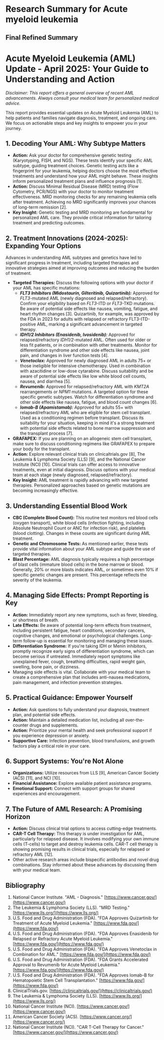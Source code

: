 # Research Summary for Acute myeloid leukemia

## Final Refined Summary

# Acute Myeloid Leukemia (AML) Update - April 2025: Your Guide to Understanding and Action

*Disclaimer: This report offers a general overview of recent AML advancements. Always consult your medical team for personalized medical advice.*

This report provides essential updates on Acute Myeloid Leukemia (AML) to help patients and families navigate diagnosis, treatment, and ongoing care. We focus on actionable steps and key insights to empower you in your journey.

## 1. Decoding Your AML: Why Subtype Matters

*   **Action:** Ask your doctor for comprehensive genetic testing (Karyotyping, FISH, and NGS). These tests identify your specific AML subtype, guiding treatment choices. Genetic testing acts like a fingerprint for your leukemia, helping doctors choose the most effective treatments and understand how your AML might behave. These insights inform personalized treatment plans and influence prognosis [1].
*   **Action:** Discuss Minimal Residual Disease (MRD) testing (Flow Cytometry, PCR/NGS) with your doctor to monitor treatment effectiveness. MRD monitoring checks for any remaining leukemia cells after treatment. Achieving no MRD significantly improves your chances of long-term remission [2].
*   **Key Insight:** Genetic testing and MRD monitoring are fundamental for personalized AML care. They provide critical information for tailoring treatment and predicting outcomes.

## 2. Treatment Innovations (2024-2025): Expanding Your Options

Advances in understanding AML subtypes and genetics have led to significant progress in treatment, including targeted therapies and innovative strategies aimed at improving outcomes and reducing the burden of treatment.

*   **Targeted Therapies:** Discuss the following options with your doctor if your AML has specific mutations:
    *   ***FLT3 Inhibitors (Midostaurin, Gilteritinib, Quizartinib):*** Approved for *FLT3*-mutated AML (newly diagnosed and relapsed/refractory). Confirm your eligibility based on *FLT3*-ITD or *FLT3*-TKD mutations. Be aware of potential side effects like nausea, vomiting, fatigue, and heart rhythm changes [3]. Quizartinib, for example, was approved by the FDA in 2023 for adults with relapsed or refractory FLT3-ITD-positive AML, marking a significant advancement in targeted therapy.
    *   ***IDH1/2 Inhibitors (Enasidenib, Ivosidenib):*** Approved for relapsed/refractory *IDH1/2*-mutated AML. Often used for older or less fit patients, or in combination with other treatments. Monitor for differentiation syndrome and other side effects like nausea, joint pain, and changes in liver function tests [4].
    *   ***Venetoclax:*** Approved for newly diagnosed AML in adults 75+ or those ineligible for intensive chemotherapy. Used in combination with azacitidine or low-dose cytarabine. Discuss suitability and be aware of potential side effects like low white blood cell counts, nausea, and diarrhea [5].
    *   ***Revumenib:*** Approved for relapsed/refractory AML with *KMT2A* rearrangements or *NPM1* mutations. A targeted option for these specific genetic subtypes. Watch for differentiation syndrome and other side effects like nausea, fatigue, and blood count changes [6].
    *   ***Iomab-B (Apamistamab):*** Approved for adults 55+ with relapsed/refractory AML who are eligible for stem cell transplant. Used as a conditioning regimen before transplant. Discuss its suitability for your situation, keeping in mind it's a strong treatment with potential side effects related to bone marrow suppression and the transplant process [7].
*   **GRAFAPEX:** If you are planning on an allogeneic stem cell transplant, make sure to discuss conditioning regimens like GRAFAPEX to prepare your body for the transplant.
*   **Action:** Explore relevant clinical trials on clinicaltrials.gov [8], The Leukemia & Lymphoma Society (LLS) [9], and the National Cancer Institute (NCI) [10]. Clinical trials can offer access to innovative treatments, even at initial diagnosis. Discuss options with your medical team at each stage (newly diagnosed, relapsed/refractory).
*   **Key Insight:** AML treatment is rapidly advancing with new targeted therapies. Personalized approaches based on genetic mutations are becoming increasingly effective.

## 3. Understanding Essential Blood Work

*   **CBC (Complete Blood Count):** This routine test monitors red blood cells (oxygen transport), white blood cells (infection fighting, including Absolute Neutrophil Count or ANC for infection risk), and platelets (blood clotting). Changes in these counts are significant during AML treatment.
*   **Genetic and Chromosome Tests:** As mentioned earlier, these tests provide vital information about your AML subtype and guide the use of targeted therapies.
*   **Blast Percentage:** AML diagnosis typically requires a high percentage of blast cells (immature blood cells) in the bone marrow or blood. Generally, 20% or more blasts indicates AML, or sometimes even 10% if specific genetic changes are present. This percentage reflects the severity of the leukemia.

## 4. Managing Side Effects: Prompt Reporting is Key

*   **Action:** Immediately report any new symptoms, such as fever, bleeding, or shortness of breath.
*   **Late Effects:** Be aware of potential long-term effects from treatment, including persistent fatigue, heart conditions, secondary cancers, cognitive changes, and emotional or psychological challenges. Long-term follow-up is essential for monitoring and managing these issues.
*   **Differentiation Syndrome:** If you're taking IDH or Menin inhibitors, promptly recognize early signs of differentiation syndrome, which can become serious if untreated. Immediately report symptoms like unexplained fever, cough, breathing difficulties, rapid weight gain, swelling, bone pain, or dizziness.
*   Managing side effects is vital. Collaborate with your medical team to create a comprehensive plan that includes anti-nausea medications, pain management, and infection prevention strategies.

## 5. Practical Guidance: Empower Yourself

*   **Action:** Ask questions to fully understand your diagnosis, treatment plan, and potential side effects.
*   **Action:** Maintain a detailed medication list, including all over-the-counter drugs and supplements.
*   **Action:** Prioritize your mental health and seek professional support if you experience depression or anxiety.
*   **Supportive Care:** Infection prevention, blood transfusions, and growth factors play a critical role in your care.

## 6. Support Systems: You're Not Alone

*   **Organizations:** Utilize resources from LLS [9], American Cancer Society (ACS) [11], and NCI [10].
*   **Financial Assistance:** Explore available patient assistance programs.
*   **Emotional Support:** Connect with support groups for shared experiences and encouragement.

## 7. The Future of AML Research: A Promising Horizon

*   **Action:** Discuss clinical trial options to access cutting-edge treatments.
*   **CAR-T Cell Therapy:** This therapy is under investigation for AML, particularly for relapsed disease. It involves modifying your own immune cells (T-cells) to target and destroy leukemia cells. CAR-T cell therapy is showing promising results in clinical trials, especially for relapsed or refractory AML [12].
*   Other active research areas include bispecific antibodies and novel drug combinations. Stay informed about these advances by discussing them with your medical team.

## Bibliography

1.  National Cancer Institute. "AML - Diagnosis." [https://www.cancer.gov/](https://www.cancer.gov/)
2.  The Leukemia & Lymphoma Society (LLS). "MRD Testing." [https://www.lls.org/](https://www.lls.org/)
3.  U.S. Food and Drug Administration (FDA). "FDA Approves Quizartinib for Treatment of Acute Myeloid Leukemia." [https://www.fda.gov/](https://www.fda.gov/)
4.  U.S. Food and Drug Administration (FDA). "FDA Approves Enasidenib for Relapsed or Refractory Acute Myeloid Leukemia." [https://www.fda.gov/](https://www.fda.gov/)
5.  U.S. Food and Drug Administration (FDA). "FDA Approves Venetoclax in Combination for AML." [https://www.fda.gov/](https://www.fda.gov/)
6.  U.S. Food and Drug Administration (FDA). "FDA Grants Accelerated Approval to Revumenib for Acute Myeloid Leukemia." [https://www.fda.gov/](https://www.fda.gov/)
7.  U.S. Food and Drug Administration (FDA). "FDA Approves Iomab-B for Hematopoietic Stem Cell Transplantation." [https://www.fda.gov/](https://www.fda.gov/)
8.  ClinicalTrials.gov. [https://clinicaltrials.gov/](https://clinicaltrials.gov/)
9.  The Leukemia & Lymphoma Society (LLS). [https://www.lls.org/](https://www.lls.org/)
10. National Cancer Institute (NCI). [https://www.cancer.gov/](https://www.cancer.gov/)
11. American Cancer Society (ACS). [https://www.cancer.org/](https://www.cancer.org/)
12. National Cancer Institute (NCI). "CAR T-Cell Therapy for Cancer." [https://www.cancer.gov/](https://www.cancer.gov/)
